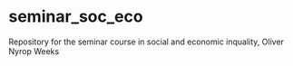 # seminar_soc_eco
Repository for the seminar course in social and economic inquality, Oliver Nyrop Weeks
